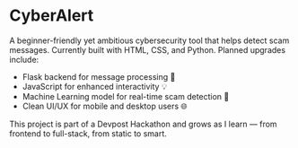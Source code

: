 # CyberAlert
A beginner-friendly yet ambitious cybersecurity tool that helps detect scam messages. Currently built with HTML, CSS, and Python. Planned upgrades include:

- Flask backend for message processing 🔁
- JavaScript for enhanced interactivity 💡
- Machine Learning model for real-time scam detection 🧠
- Clean UI/UX for mobile and desktop users 🌐

This project is part of a Devpost Hackathon and grows as I learn — from frontend to full-stack, from static to smart.
